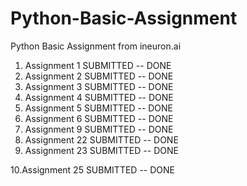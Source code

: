 # Python-Basic-Assignment
Python Basic Assignment from ineuron.ai

1. Assignment 1	SUBMITTED -- DONE
2. Assignment 2	SUBMITTED -- DONE
3. Assignment 3	SUBMITTED -- DONE
4. Assignment 4	SUBMITTED -- DONE
5. Assignment 5	SUBMITTED -- DONE
6. Assignment 6	SUBMITTED -- DONE
7. Assignment 9	SUBMITTED -- DONE
8. Assignment 22 SUBMITTED -- DONE
9. Assignment 23 SUBMITTED -- DONE

10.Assignment 25 SUBMITTED -- DONE 

